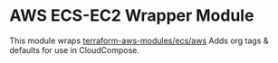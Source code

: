 
# AWS ECS-EC2 Wrapper Module
This module wraps [terraform-aws-modules/ecs/aws](https://registry.terraform.io/modules/terraform-aws-modules/ecs/aws)
Adds org tags & defaults for use in CloudCompose.
